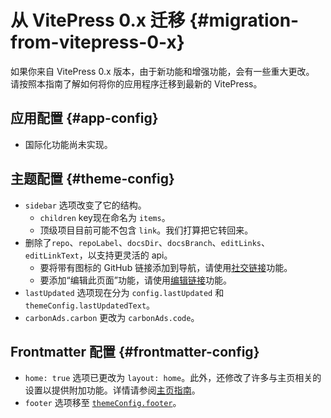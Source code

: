 # 从 VitePress 0.x 迁移 {#migration-from-vitepress-0-x}

如果你来自 VitePress 0.x 版本，由于新功能和增强功能，会有一些重大更改。 请按照本指南了解如何将你的应用程序迁移到最新的 VitePress。

## 应用配置 {#app-config}

- 国际化功能尚未实现。

## 主题配置 {#theme-config}

- `sidebar` 选项改变了它的结构。
   - `children` key现在命名为 `items`。
   - 顶级项目目前可能不包含 `link`。我们打算把它转回来。
- 删除了`repo`、`repoLabel`、`docsDir`、`docsBranch`、`editLinks`、`editLinkText`，以支持更灵活的 api。
   - 要将带有图标的 GitHub 链接添加到导航，请使用[社交链接](./theme-nav#navigation-links)功能。
   - 要添加“编辑此页面”功能，请使用[编辑链接](./theme-edit-link)功能。
- `lastUpdated` 选项现在分为 `config.lastUpdated` 和 `themeConfig.lastUpdatedText`。
- `carbonAds.carbon` 更改为 `carbonAds.code`。

## Frontmatter 配置 {#frontmatter-config}

- `home: true` 选项已更改为 `layout: home`。此外，还修改了许多与主页相关的设置以提供附加功能。详情请参阅[主页指南](./theme-home-page)。
- `footer` 选项移至 [`themeConfig.footer`](../config/theme-configs#footer)。
